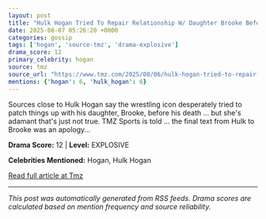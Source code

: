 ```yaml
---
layout: post
title: "Hulk Hogan Tried To Repair Relationship W/ Daughter Brooke Before Death, She Denies"
date: 2025-08-07 05:26:20 +0000
categories: gossip
tags: ['hogan', 'source-tmz', 'drama-explosive']
drama_score: 12
primary_celebrity: hogan
source: tmz
source_url: "https://www.tmz.com/2025/08/06/hulk-hogan-tried-to-repair-brooke-relationship-she-denies/"
mentions: {'hogan': 6, 'hulk_hogan': 6}
---
```


Sources close to Hulk Hogan say the wrestling icon desperately tried to patch things up with his daughter, Brooke, before his death ... but she's adamant that's just not true. TMZ Sports is told ... the final text from Hulk to Brooke was an apology&hellip;

**Drama Score:** 12 | **Level:** EXPLOSIVE

**Celebrities Mentioned:** Hogan, Hulk Hogan

[Read full article at Tmz](https://www.tmz.com/2025/08/06/hulk-hogan-tried-to-repair-brooke-relationship-she-denies/)

---
*This post was automatically generated from RSS feeds. Drama scores are calculated based on mention frequency and source reliability.*
